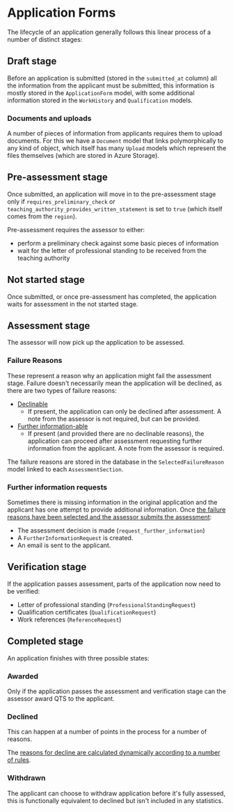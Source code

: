 # Application Forms

The lifecycle of an application generally follows this linear process of a number of distinct stages:

## Draft stage

Before an application is submitted (stored in the `submitted_at` column) all the information from the applicant must be submitted, this information is mostly stored in the `ApplicationForm` model, with some additional information stored in the `WorkHistory` and `Qualification` models.

### Documents and uploads

A number of pieces of information from applicants requires them to upload documents. For this we have a `Document` model that links polymorphically to any kind of object, which itself has many `Upload` models which represent the files themselves (which are stored in Azure Storage).

## Pre-assessment stage

Once submitted, an application will move in to the pre-assessment stage only if `requires_preliminary_check` or `teaching_authority_provides_written_statement` is set to `true` (which itself comes from the `region`).

Pre-assessment requires the assessor to either:

- perform a preliminary check against some basic pieces of information
- wait for the letter of professional standing to be received from the teaching authority

## Not started stage

Once submitted, or once pre-assessment has completed, the application waits for assessment in the not started stage.

## Assessment stage

The assessor will now pick up the application to be assessed.

### Failure Reasons

These represent a reason why an application might fail the assessment stage. Failure doesn't necessarily mean the application will be declined, as there are two types of failure reasons:

- [Declinable](https://github.com/DFE-Digital/apply-for-qualified-teacher-status/blob/076de2dfb1fab8583df6dd9222eb19f50d6f2a9a/app/lib/failure_reasons.rb#L4)
  - If present, the application can only be declined after assessment. A note from the assessor is not required, but can be provided.
- [Further information-able](https://github.com/DFE-Digital/apply-for-qualified-teacher-status/blob/076de2dfb1fab8583df6dd9222eb19f50d6f2a9a/app/lib/failure_reasons.rb#L35)
  - If present (and provided there are no declinable reasons), the application can proceed after assessment requesting further information from the applicant. A note from the assessor is required.

The failure reasons are stored in the database in the `SelectedFailureReason` model linked to each `AssessmentSection`.

### Further information requests

Sometimes there is missing information in the original application and the applicant has one attempt to provide additional information. Once [the failure reasons have been selected and the assessor submits the assessment](https://github.com/DFE-Digital/apply-for-qualified-teacher-status/blob/main/app/services/request_further_information.rb):

- The assessment decision is made (`request_further_information`)
- A `FurtherInformationRequest` is created.
- An email is sent to the applicant.

## Verification stage

If the application passes assessment, parts of the application now need to be verified:

- Letter of professional standing (`ProfessionalStandingRequest`)
- Qualification certificates (`QualificationRequest`)
- Work references (`ReferenceRequest`)

## Completed stage

An application finishes with three possible states:

### Awarded

Only if the application passes the assessment and verification stage can the assessor award QTS to the applicant.

### Declined

This can happen at a number of points in the process for a number of reasons.

The [reasons for decline are calculated dynamically according to a number of rules](https://github.com/DFE-Digital/apply-for-qualified-teacher-status/blob/bb31e57ae604e8465438b67f86b216e644ec99bd/app/view_objects/teacher_interface/application_form_view_object.rb#L68).

### Withdrawn

The applicant can choose to withdraw application before it's fully assessed, this is functionally equivalent to declined but isn't included in any statistics.
